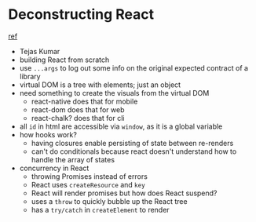 # Deconstructing React
[ref](https://www.youtube.com/watch?v=f2mMOiCSj5c)

- Tejas Kumar
- building React from scratch
- use `...args` to log out some info on the original expected contract of a library
- virtual DOM is a tree with elements; just an object
- need something to create the visuals from the virtual DOM
  - react-native does that for mobile
  - react-dom does that for web
  - react-chalk? does that for cli
- all `id` in html are accessible via `window`, as it is a global variable
- how hooks work?
  - having closures enable persisting of state between re-renders
  - can't do conditionals because react doesn't understand how to handle the array of states
- concurrency in React
  - throwing Promises instead of errors
  - React uses `createResource` and `key`
  - React will render promises but how does React suspend?
  - uses a `throw` to quickly bubble up the React tree
  - has a `try/catch` in `createElement` to render